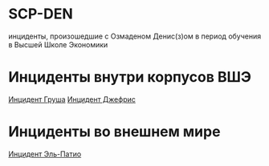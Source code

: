 # SCP-DEN
инциденты, произошедшие с Озмаденом Денис(з)ом в период обучения в Высшей Школе Экономики

# Инциденты внутри корпусов ВШЭ
[Инцидент Груша](insideHSE/grusha.md)
[Инцидент Джефрис](insideHSE/Jeffries.md)

# Инциденты во внешнем мире
[Инцидент Эль-Патио](insideHSE/Elpatio.md)
